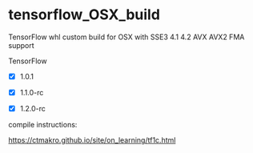 # tensorflow_OSX_build
TensorFlow whl custom build for OSX with SSE3 4.1 4.2 AVX AVX2 FMA support

TensorFlow

- [x] 1.0.1 

- [x] 1.1.0-rc

- [x] 1.2.0-rc

compile instructions:

<https://ctmakro.github.io/site/on_learning/tf1c.html>
